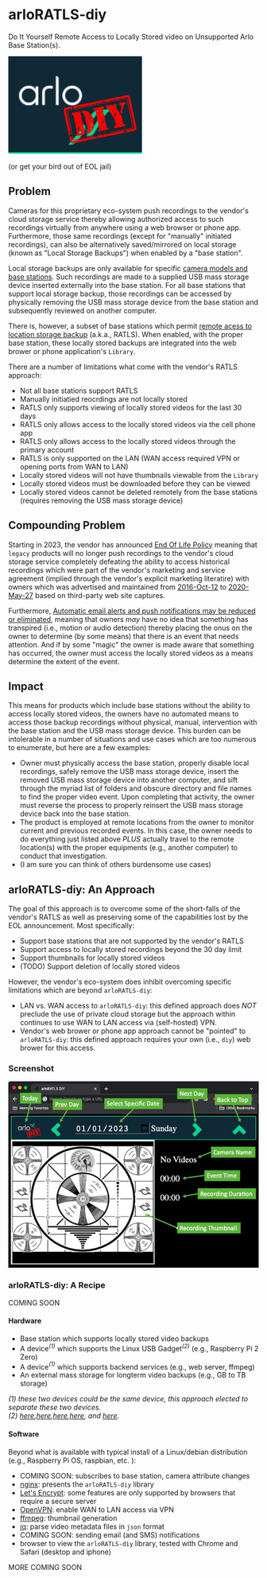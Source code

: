 # arloRATLS-diy
Do It Yourself Remote Access to Locally Stored video on Unsupported Arlo Base Station(s).

![](https://raw.githubusercontent.com/shissam/arloRATLS-diy/master/assets/arloRATLS-diy.png)

(or get your bird out of EOL jail)

## Problem
Cameras for this proprietary eco-system push recordings to the vendor's cloud storage service thereby allowing authorized access to such recordings virtually from anywhere using a web browser or phone app. Furthermore, those same recordings (except for "manually" initiated recordings), can also be alternatively saved/mirrored on local storage (known as "Local Storage Backups") when enabled by a "base station".

Local storage backups are only available for specific [camera models and base stations](ihttps://kb.arlo.com/en_US/1146857). Such recordings are made to a supplied USB mass storage device inserted externally into the base station. For all base stations that support local storage backup, those recordings can be accessed by physically removing the USB mass storage device from the base station and subsequently reviewed on another computer.

There is, however, a subset of base stations which permit [remote acess to location storage backup](https://kb.arlo.com/000062337/What-is-Direct-Storage-Access-and-how-do-I-use-it) (a.k.a., RATLS). When enabled, with the proper base station, these locally stored backups are integrated into the web brower or phone application's ```Library```.

There are a number of limitations what come with the vendor's RATLS approach:
* Not all base stations support RATLS
* Manually initiatied reocrdings are not locally stored
* RATLS only supports viewing of locally stored videos for the last 30 days
* RATLS only allows access to the locally stored videos via the cell phone app
* RATLS only allows access to the locally stored videos through the primary account
* RATLS is only supported on the LAN (WAN access required VPN or opening ports from WAN to LAN)
* Locally stored videos will not have thumbnails viewable from the ```Library```
* Locally stored videos must be downloaded before they can be viewed
* Locally stored videos cannot be deleted remotely from the base stations (requires removing the USB mass storage device)

## Compounding Problem

Starting in 2023, the vendor has announced [End Of Life Policy](https://community.arlo.com/t5/Arlo/End-Of-Life-Policy/m-p/1893275#M84782) meaning that ```legacy``` products will no longer push recordings to the vendor's cloud storage service completely defeating the ability to access historical recordings which were part of the vendor's marketing and service agreement (implied through the vendor's explicit marketing literatire) with owners which was advertised and maintained from [2016-Oct-12](https://web.archive.org/web/20161012153328/http://www.arlo.com/en-us/products/arlo/default.aspx) to [2020-May-27](https://web.archive.org/web/20200527223637/https://www.arlo.com/en-us/products/arlo/default.aspx) based on third-party web site captures.

Furthermore, [Automatic email alerts and push notifications may be reduced or eliminated](https://downloads.arlo.com/images/PDFs/EOL_Policy/Arlo_End-of-Life-Policy-2022.pdf), meaning that owners _may_ have no idea that something has transpired (i.e., motion or audio detection) thereby placing the onus on the owner to determine (by some means) that there is an event that needs attention. And if by some "magic" the owner is made aware that something has occurred, the owner must access the locally stored videos as a means determine the extent of the event.

## Impact

This means for products which include base stations without the ability to access locally stored videos, the owners have no automated means to access those backup recordings without physical, manual, intervention with the base station and the USB mass storage device. This burden can be intolerable in a number of situations and use cases which are too numerous to enumerate, but here are a few examples:
* Owner must physically access the base station, properly disable local recordings, safely remove the USB mass storage device, insert the removed USB mass storage device into another computer, and sift through the myriad list of folders and obscure directory and file names to find the proper video event. Upon completing that activity, the owner must reverse the process to properly reinsert the USB mass storage device back into the base station.
* The product is employed at remote locations from the owner to monitor current and previous recorded events. In this case, the owner needs to do everything just listed above *PLUS* actually travel to the remote location(s) with the proper equipments (e.g., another computer) to conduct that investigation.
* (I am sure you can think of others burdensome use cases)

## arloRATLS-diy: An Approach

The goal of this approach is to overcome some of the short-falls of the vendor's RATLS as well as preserving some of the capabilities lost by the EOL announcement. Most specifically:
* Support base stations that are not supported by the vendor's RATLS
* Support access to locally stored recordings beyond the 30 day limit
* Support thumbnails for locally stored videos
* (TODO) Support deletion of locally stored videos

However, the vendor's eco-system does inhibit overcoming specific limitations which are beyond ```arloRATLS-diy```:
* LAN vs. WAN access to ```arloRATLS-diy```: this defined approach does *NOT* preclude the use of private cloud storage but the approach within continues to use WAN to LAN access via (self-hosted) VPN.
* Vendor's web brower or phone app approach cannot be "pointed" to ```arloRATLS-diy```: this defined approach requires your own (i.e., ```diy```) web brower for this access.

### Screenshot

![](https://raw.githubusercontent.com/shissam/arloRATLS-diy/master/assets/arloRATLS-diy-screenShot.jpg)

### arloRATLS-diy: A Recipe

COMING SOON

#### Hardware

* Base station which supports locally stored video backups
* A device<i><sup>(1)</sup></i> which supports the Linux USB Gadget<i><sup>(2)</sup></i> (e.g., Raspberry Pi 2 Zero)
* A device<i><sup>(1)</sup></i> which supports backend services (e.g., web server, ffmpeg)
* An external mass storage for longterm video backups (e.g., GB to TB storage)

_(1) these two devices could be the same device, this approach elected to separate these two devices._<br>
_(2) [here](https://magpi.raspberrypi.com/articles/pi-zero-w-smart-usb-flash-drive),[here](https://forums.raspberrypi.com/viewtopic.php?t=331867),[here](https://github.com/thagrol/Guides/blob/main/mass-storage-gadget.pdf),[here](https://github.com/kmpm/rpi-usb-gadget), and [here](https://linux-sunxi.org/USB_Gadget/Mass_storage)._

#### Software

Beyond what is available with typical install of a Linux/debian distribution (e.g., Raspberry Pi OS, raspbian, etc. ):

* COMING SOON: subscribes to base station, camera attribute changes
* [nginx](https://singleboardblog.com/install-nginx-on-raspberry-pi/): presents the ```arloRATLS-diy``` library
* [Let's Encrypt](https://pimylifeup.com/raspberry-pi-ssl-lets-encrypt/): some features are only supported by browsers that require a secure server
* [OpenVPN](https://tecadmin.net/install-openvpn-debian-10/): enable WAN to LAN access via VPN
* [ffmpeg](https://linuxhint.com/install-ffmpeg-raspberry-pi/): thumbnail generation
* [jq](https://lindevs.com/install-jq-on-raspberry-pi): parse video metadata files in ```json``` format
* COMING SOON: sending email (and SMS) notifications
* browser to view the ```arloRATLS-diy``` library, tested with Chrome and Safari (desktop and iphone)

MORE COMING SOON
